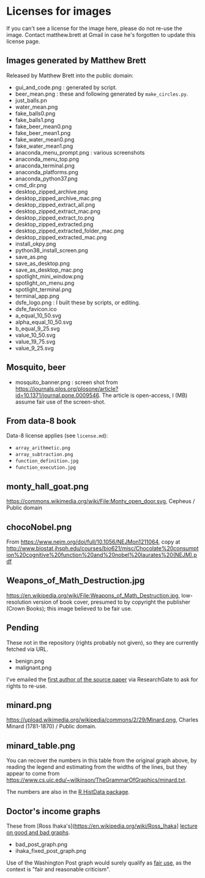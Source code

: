 # Licenses for images

If you can't see a license for the image here, please do not re-use the
image.  Contact matthew.brett at Gmail in case he's forgotten to update this
license page.

## Images generated by Matthew Brett

Released by Matthew Brett into the public domain:

* gui_and_code.png : generated by script.
* beer_mean.png : these and following generated by `make_circles.py`.
* just_balls.pn
* water_mean.png
* fake_balls0.png
* fake_balls1.png
* fake_beer_mean0.png
* fake_beer_mean1.png
* fake_water_mean0.png
* fake_water_mean1.png
* anaconda_menu_prompt.png : various screenshots
* anaconda_menu_top.png
* anaconda_terminal.png
* anaconda_platforms.png
* anaconda_python37.png
* cmd_dir.png
* desktop_zipped_archive.png
* desktop_zipped_archive_mac.png
* desktop_zipped_extract_all.png
* desktop_zipped_extract_mac.png
* desktop_zipped_extract_to.png
* desktop_zipped_extracted.png
* desktop_zipped_extracted_folder_mac.png
* desktop_zipped_extracted_mac.png
* install_okpy.png
* python38_install_screen.png
* save_as.png
* save_as_desktop.png
* save_as_desktop_mac.png
* spotlight_mini_window.png
* spotlight_on_menu.png
* spotlight_terminal.png
* terminal_app.png
* dsfe_logo.png : I built these by scripts, or editing.
* dsfe_favicon.ico
* a_equal_10_50.svg
* alpha_equal_10_50.svg
* b_equal_9_25.svg
* value_10_50.svg
* value_19_75.svg
* value_9_25.svg

## Mosquito, beer

* mosquito_banner.png : screen shot from
  <https://journals.plos.org/plosone/article?id=10.1371/journal.pone.0009546>.
  The article is open-access, I (MB) assume fair use of the screen-shot.

## From data-8 book

Data-8 license applies (see `license.md`):

* `array_arithmetic.png`
* `array_subtraction.png`
* `function_definition.jpg`
* `function_execution.jpg`

## monty_hall_goat.png

<https://commons.wikimedia.org/wiki/File:Monty_open_door.svg>, Cepheus
/ Public domain

## chocoNobel.png

From <https://www.nejm.org/doi/full/10.1056/NEJMon1211064>, copy at
<http://www.biostat.jhsph.edu/courses/bio621/misc/Chocolate%20consumption%20cognitive%20function%20and%20nobel%20laurates%20(NEJM).pdf>

## Weapons_of_Math_Destruction.jpg

<https://en.wikipedia.org/wiki/File:Weapons_of_Math_Destruction.jpg>,
low-resolution version of book cover, presumed to by copyright the publisher
(Crown Books); this image believed to be fair use.

## Pending

These not in the repository (rights probably not given), so they are currently fetched via URL.

* benign.png
* malignant.png

I've emailed the [first author of the source paper](https://biomedical-engineering-online.biomedcentral.com/articles/10.1186/1475-925X-11-83) via ResearchGate to ask for rights to re-use.

## minard.png

<https://upload.wikimedia.org/wikipedia/commons/2/29/Minard.png>, Charles
Minard (1781-1870) / Public domain.

## minard_table.png

You can recover the numbers in this table from the original graph above, by
reading the legend and estimating from the widths of the lines, but they
appear to come from
<https://www.cs.uic.edu/~wilkinson/TheGrammarOfGraphics/minard.txt>.

The numbers are also in the [R HistData
package](https://cran.r-project.org/web/packages/HistData).

## Doctor's income graphs

These from [Ross Ihaka's](https://en.wikipedia.org/wiki/Ross_Ihaka] [lecture
on good and bad
graphs](https://www.stat.auckland.ac.nz/~ihaka/120/Lectures/lecture03-8up.pdf).

* bad_post_graph.png
* ihaka_fixed_post_graph.png

Use of the Washington Post graph would surely qualify as [fair
use](https://en.wikipedia.org/wiki/Fair_use), as the context is "fair and
reasonable criticism".

